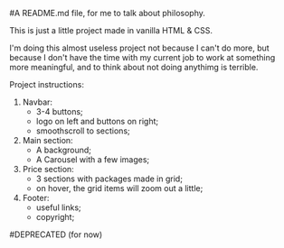 #A README.md file, for me to talk about philosophy.

This is just a little project made in vanilla HTML & CSS.

I'm doing this almost useless project not because I can't do more, but because I don't have the time with my current job to work at something more meaningful, and to think about not doing anythimg is terrible.

Project instructions:

<!-- Responsive, mobile first -->

1. Navbar:
   - 3-4 buttons;
   - logo on left and buttons on right;
   - smoothscroll to sections;
2. Main section:
   - A background;
   - A Carousel with a few images;
3. Price section:
   - 3 sections with packages made in grid;
   - on hover, the grid items will zoom out a little;
4. Footer:
   - useful links;
   - copyright;

#DEPRECATED (for now)
